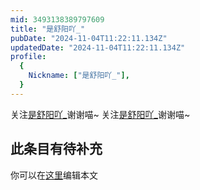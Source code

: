 ```yaml
---
mid: 3493138389797609
title: "是舒阳吖_"
pubDate: "2024-11-04T11:22:11.134Z"
updatedDate: "2024-11-04T11:22:11.134Z"
profile:
  {
    Nickname: ["是舒阳吖_"],
  }
---
```


关注[是舒阳吖_](https://space.bilibili.com/3493138389797609)谢谢喵~ 关注[是舒阳吖_](https://space.bilibili.com/3493138389797609)谢谢喵~

## 此条目有待补充
你可以在[这里](https://github.com/Yuhanawa/VTuber.ICU/edit/master/src/content/v/是舒阳吖_/index.md)编辑本文
